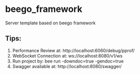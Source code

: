# beego_framework

Server template based on beego framework

## Tips:
1. Performance Review at: http://localhost:6060/debug/pprof/
2. WebSocket Connection at: ws://localhost:8080/v1/ws
3. Run project by: bee run -downdoc=true -gendoc=true
4. Swagger available at: http://localhost:8080/swagger/